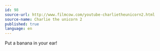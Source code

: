 ```yaml
---
id: 98
source-url: http://www.filmcow.com/youtube-charlietheunicorn2.html
source-name: Charlie the unicorn 2
published: true
language: en
---
```

Put a banana in your ear!

